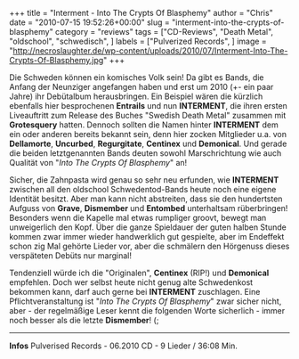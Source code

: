 +++
title = "Interment - Into The Crypts Of Blasphemy"
author = "Chris"
date = "2010-07-15 19:52:26+00:00"
slug = "interment-into-the-crypts-of-blasphemy"
category = "reviews"
tags = ["CD-Reviews", "Death Metal", "oldschool", "schwedisch", ]
labels = ["Pulverized Records", ]
image = "http://necroslaughter.de/wp-content/uploads/2010/07/Interment-Into-The-Crypts-Of-Blasphemy.jpg"
+++

Die Schweden können ein komisches Volk sein! Da gibt es Bands, die Anfang der Neunziger angefangen haben und erst um 2010 (+- ein paar Jahre) ihr Debütalbum herausbringen. Ein Beispiel wären die kürzlich ebenfalls hier besprochenen **Entrails** und nun **INTERMENT**, die ihren ersten Liveauftritt zum Release des Buches "Swedish Death Metal" zusammen mit **Grotesquery** hatten. Dennoch sollten die Namen hinter **INTERMENT** dem ein oder anderen bereits bekannt sein, denn hier zocken Mitglieder u.a. von **Dellamorte**, **Uncurbed**, **Regurgitate**, **Centinex** und **Demonical**. Und gerade die beiden letztgenannten Bands deuten sowohl Marschrichtung wie auch Qualität von "_Into The Crypts Of Blasphemy_" an!

Sicher, die Zahnpasta wird genau so sehr neu erfunden, wie **INTERMENT** zwischen all den oldschool Schwedentod-Bands heute noch eine eigene Identität besitzt. Aber man kann nicht abstreiten, dass sie den hundertsten Aufguss von **Grave**, **Dismember** und **Entombed** unterhaltsam rüberbringen! Besonders wenn die Kapelle mal etwas rumpliger groovt, bewegt man unweigerlich den Kopf. Über die ganze Spieldauer der guten halben Stunde kommen zwar immer wieder handwerklich gut gespielte, aber im Endeffekt schon zig Mal gehörte Lieder vor, aber die schmälern den Hörgenuss dieses verspäteten Debüts nur marginal!

Tendenziell würde ich die "Originalen", **Centinex** (RIP!) und **Demonical** empfehlen. Doch wer selbst heute nicht genug alte Schwedenkost bekommen kann, darf auch gerne bei **INTERMENT** zuschlagen. Eine Pflichtveranstaltung ist "_Into The Crypts Of Blasphemy_" zwar sicher nicht, aber - der regelmäßige Leser kennt die folgenden Worte sicherlich - immer noch besser als die letzte **Dismember**! (;





---
**Infos**
Pulverised Records - 06.2010
CD - 9 Lieder / 36:08 Min.
